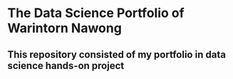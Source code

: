 # The Data Science Portfolio of Warintorn Nawong
## This repository consisted of my portfolio in data science hands-on project 
